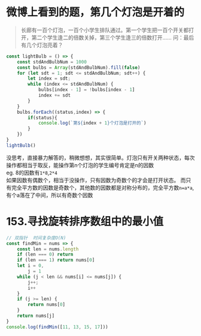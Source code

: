 # 微博上看到的题，第几个灯泡是开着的

> 长廊有一百个灯泡，一百个小学生排队通过。第一个学生把一百个开关都打开，第二个学生逢二的倍数关掉，第三个学生逢三的倍数打开……  问：最后有几个灯泡亮着？ ​​

```js
const lightBulb = () => {
    const stdAndBulbNum = 1000
    const bulbs = Array(stdAndBulbNum).fill(false)
    for (let sdt = 1; sdt <= stdAndBulbNum; sdt++) {
        let index = sdt;
        while (index <= stdAndBulbNum) {
            bulbs[index - 1] = !bulbs[index - 1]
            index += sdt
        }
    }
    bulbs.forEach((status,index) => {
        if(status){
            console.log(`第${index + 1}个灯泡是打开的`)
        }
    })
}
lightBulb()
```

没思考，直接暴力解答的，稍微想想，其实很简单。灯泡只有开关两种状态，每次操作都相当于取反，能操作第n个灯泡的学生编号肯定是n的因数     
eg.  8的因数有`1*8`,`2*4`   
如果因数有偶数个，相当于没操作，只有因数为奇数个的才会是打开状态。
而只有完全平方数的因数是奇数个，其他数的因数都是对称分布的，完全平方数`n=a*a`,有个a落在了中间，所以有奇数个因数


# 153.寻找旋转排序数组中的最小值

```js
// 双指针  时间复杂度O(N)
const findMin = nums => {
    const len = nums.length
    if (len === 0) return
    if (len === 1) return nums[0]
    let i = 0,
        j = 1
    while (j < len && nums[i] <= nums[j]) {
        j++;
        i++
    }
    if (j >= len) {
        return nums[0]
    }
    return nums[j]
}
console.log(findMin([11, 13, 15, 17]))
```